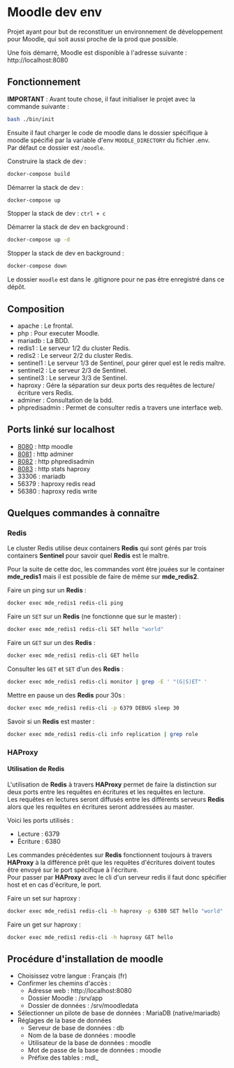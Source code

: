 # Moodle dev env

Projet ayant pour but de reconstituer un environnement de développement pour Moodle, qui soit aussi proche de la prod que possible.

Une fois démarré, Moodle est disponible à l'adresse suivante : http://localhost:8080

## Fonctionnement

**IMPORTANT** : Avant toute chose, il faut initialiser le projet avec la commande suivante :
```bash
bash ./bin/init
```

Ensuite il faut charger le code de moodle dans le dossier spécifique à moodle spécifié par la variable d'env `MOODLE_DIRECTORY` du fichier .env.  
Par défaut ce dossier est `/moodle`.

Construire la stack de dev :
```bash
docker-compose build
```

Démarrer la stack de dev :
```bash
docker-compose up
```

Stopper la stack de dev : `ctrl + c`

Démarrer la stack de dev en background :
```bash
docker-compose up -d
```

Stopper la stack de dev en background :
```bash
docker-compose down
```

Le dossier `moodle` est dans le .gitignore pour ne pas être enregistré dans ce dépôt.

## Composition

* apache : Le frontal.
* php : Pour executer Moodle.
* mariadb : La BDD.
* redis1 : Le serveur 1/2 du cluster Redis.
* redis2 : Le serveur 2/2 du cluster Redis.
* sentinel1 : Le serveur 1/3 de Sentinel, pour gérer quel est le redis maître.
* sentinel2 : Le serveur 2/3 de Sentinel.
* sentinel3 : Le serveur 3/3 de Sentinel.
* haproxy : Gére la séparation sur deux ports des requêtes de lecture/écriture vers Redis.
* adminer : Consultation de la bdd.
* phpredisadmin : Permet de consulter redis a travers une interface web.

## Ports linké sur localhost

* [8080](http://localhost:8080) : http moodle
* [8081](http://localhost:8081) : http adminer
* [8082](http://localhost:8082) : http phpredisadmin
* [8083](http://localhost:8083) : http stats haproxy
* 33306 : mariadb
* 56379 : haproxy redis read
* 56380 : haproxy redis write

## Quelques commandes à connaître

### Redis

Le cluster Redis utilise deux containers **Redis** qui sont gérés par trois containers **Sentinel** pour savoir quel **Redis** est le maître.

Pour la suite de cette doc, les commandes vont être jouées sur le container **mde_redis1** mais il est possible de faire de même sur **mde_redis2**.


Faire un ping sur un **Redis** :
```bash
docker exec mde_redis1 redis-cli ping
```

Faire un `SET` sur un **Redis** (ne fonctionne que sur le master) :
```bash
docker exec mde_redis1 redis-cli SET hello "world"
```

Faire un `GET` sur un des **Redis** :
```bash
docker exec mde_redis1 redis-cli GET hello
```

Consulter les `GET` et `SET` d'un des **Redis** :
```bash
docker exec mde_redis1 redis-cli monitor | grep -E ' "(G|S)ET" '
```

Mettre en pause un des **Redis** pour 30s :
```bash
docker exec mde_redis1 redis-cli -p 6379 DEBUG sleep 30
```

Savoir si un **Redis** est master :
```bash
docker exec mde_redis1 redis-cli info replication | grep role
```

### HAProxy

#### Utilisation de Redis

L'utilisation de **Redis** à travers **HAProxy** permet de faire la distinction sur deux ports entre les requêtes en écritures et les requêtes en lecture.  
Les requêtes en lectures seront diffusés entre les différents serveurs **Redis** alors que les requêtes en écritures seront addressées au master.

Voici les ports utilisés :
* Lecture : 6379
* Écriture : 6380

Les commandes précédentes sur **Redis** fonctionnent toujours à travers **HAProxy** à la différence prêt que les requêtes d'écritures doivent toutes être envoyé sur le port spécifique à l'écriture.  
Pour passer par **HAProxy** avec le cli d'un serveur redis il faut donc spécifier host et en cas d'écriture, le port.

Faire un set sur haproxy :
```bash
docker exec mde_redis1 redis-cli -h haproxy -p 6380 SET hello "world"
```

Faire un get sur haproxy :
```bash
docker exec mde_redis1 redis-cli -h haproxy GET hello
```

## Procédure d'installation de moodle

* Choisissez votre langue : Français (fr)
* Confirmer les chemins d'accès :
  * Adresse web : http://localhost:8080
  * Dossier Moodle : /srv/app
  * Dossier de données : /srv/moodledata
* Sélectionner un pilote de base de données : MariaDB (native/mariadb)
* Réglages de la base de données
  * Serveur de base de données : db
  * Nom de la base de données : moodle
  * Utilisateur de la base de données : moodle
  * Mot de passe de la base de données : moodle
  * Préfixe des tables : mdl_
  